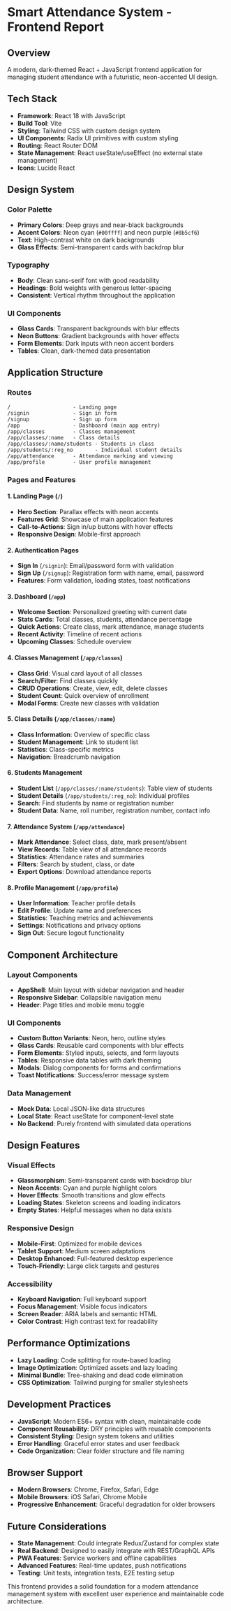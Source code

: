 # Smart Attendance System - Frontend Report

## Overview
A modern, dark-themed React + JavaScript frontend application for managing student attendance with a futuristic, neon-accented UI design.

## Tech Stack
- **Framework**: React 18 with JavaScript
- **Build Tool**: Vite
- **Styling**: Tailwind CSS with custom design system
- **UI Components**: Radix UI primitives with custom styling
- **Routing**: React Router DOM
- **State Management**: React useState/useEffect (no external state management)
- **Icons**: Lucide React

## Design System

### Color Palette
- **Primary Colors**: Deep grays and near-black backgrounds
- **Accent Colors**: Neon cyan (`#00ffff`) and neon purple (`#8b5cf6`)
- **Text**: High-contrast white on dark backgrounds
- **Glass Effects**: Semi-transparent cards with backdrop blur

### Typography
- **Body**: Clean sans-serif font with good readability
- **Headings**: Bold weights with generous letter-spacing
- **Consistent**: Vertical rhythm throughout the application

### UI Components
- **Glass Cards**: Transparent backgrounds with blur effects
- **Neon Buttons**: Gradient backgrounds with hover effects
- **Form Elements**: Dark inputs with neon accent borders
- **Tables**: Clean, dark-themed data presentation

## Application Structure

### Routes
```
/                    - Landing page
/signin              - Sign in form
/signup              - Sign up form
/app                 - Dashboard (main app entry)
/app/classes         - Classes management
/app/classes/:name   - Class details
/app/classes/:name/students - Students in class
/app/students/:reg_no       - Individual student details
/app/attendance      - Attendance marking and viewing
/app/profile         - User profile management
```

### Pages and Features

#### 1. Landing Page (`/`)
- **Hero Section**: Parallax effects with neon accents
- **Features Grid**: Showcase of main application features
- **Call-to-Actions**: Sign in/up buttons with hover effects
- **Responsive Design**: Mobile-first approach

#### 2. Authentication Pages
- **Sign In** (`/signin`): Email/password form with validation
- **Sign Up** (`/signup`): Registration form with name, email, password
- **Features**: Form validation, loading states, toast notifications

#### 3. Dashboard (`/app`)
- **Welcome Section**: Personalized greeting with current date
- **Stats Cards**: Total classes, students, attendance percentage
- **Quick Actions**: Create class, mark attendance, manage students
- **Recent Activity**: Timeline of recent actions
- **Upcoming Classes**: Schedule overview

#### 4. Classes Management (`/app/classes`)
- **Class Grid**: Visual card layout of all classes
- **Search/Filter**: Find classes quickly
- **CRUD Operations**: Create, view, edit, delete classes
- **Student Count**: Quick overview of enrollment
- **Modal Forms**: Create new classes with validation

#### 5. Class Details (`/app/classes/:name`)
- **Class Information**: Overview of specific class
- **Student Management**: Link to student list
- **Statistics**: Class-specific metrics
- **Navigation**: Breadcrumb navigation

#### 6. Students Management
- **Student List** (`/app/classes/:name/students`): Table view of students
- **Student Details** (`/app/students/:reg_no`): Individual profiles
- **Search**: Find students by name or registration number
- **Student Data**: Name, roll number, registration number, contact info

#### 7. Attendance System (`/app/attendance`)
- **Mark Attendance**: Select class, date, mark present/absent
- **View Records**: Table view of all attendance records
- **Statistics**: Attendance rates and summaries
- **Filters**: Search by student, class, or date
- **Export Options**: Download attendance reports

#### 8. Profile Management (`/app/profile`)
- **User Information**: Teacher profile details
- **Edit Profile**: Update name and preferences
- **Statistics**: Teaching metrics and achievements
- **Settings**: Notifications and privacy options
- **Sign Out**: Secure logout functionality

## Component Architecture

### Layout Components
- **AppShell**: Main layout with sidebar navigation and header
- **Responsive Sidebar**: Collapsible navigation menu
- **Header**: Page titles and mobile menu toggle

### UI Components
- **Custom Button Variants**: Neon, hero, outline styles
- **Glass Cards**: Reusable card components with blur effects
- **Form Elements**: Styled inputs, selects, and form layouts
- **Tables**: Responsive data tables with dark theming
- **Modals**: Dialog components for forms and confirmations
- **Toast Notifications**: Success/error message system

### Data Management
- **Mock Data**: Local JSON-like data structures
- **Local State**: React useState for component-level state
- **No Backend**: Purely frontend with simulated data operations

## Design Features

### Visual Effects
- **Glassmorphism**: Semi-transparent cards with backdrop blur
- **Neon Accents**: Cyan and purple highlight colors
- **Hover Effects**: Smooth transitions and glow effects
- **Loading States**: Skeleton screens and loading indicators
- **Empty States**: Helpful messages when no data exists

### Responsive Design
- **Mobile-First**: Optimized for mobile devices
- **Tablet Support**: Medium screen adaptations
- **Desktop Enhanced**: Full-featured desktop experience
- **Touch-Friendly**: Large click targets and gestures

### Accessibility
- **Keyboard Navigation**: Full keyboard support
- **Focus Management**: Visible focus indicators
- **Screen Reader**: ARIA labels and semantic HTML
- **Color Contrast**: High contrast text for readability

## Performance Optimizations
- **Lazy Loading**: Code splitting for route-based loading
- **Image Optimization**: Optimized assets and lazy loading
- **Minimal Bundle**: Tree-shaking and dead code elimination
- **CSS Optimization**: Tailwind purging for smaller stylesheets

## Development Practices
- **JavaScript**: Modern ES6+ syntax with clean, maintainable code
- **Component Reusability**: DRY principles with reusable components
- **Consistent Styling**: Design system tokens and utilities
- **Error Handling**: Graceful error states and user feedback
- **Code Organization**: Clear folder structure and file naming

## Browser Support
- **Modern Browsers**: Chrome, Firefox, Safari, Edge
- **Mobile Browsers**: iOS Safari, Chrome Mobile
- **Progressive Enhancement**: Graceful degradation for older browsers

## Future Considerations
- **State Management**: Could integrate Redux/Zustand for complex state
- **Real Backend**: Designed to easily integrate with REST/GraphQL APIs
- **PWA Features**: Service workers and offline capabilities
- **Advanced Features**: Real-time updates, push notifications
- **Testing**: Unit tests, integration tests, E2E testing setup

This frontend provides a solid foundation for a modern attendance management system with excellent user experience and maintainable code architecture.